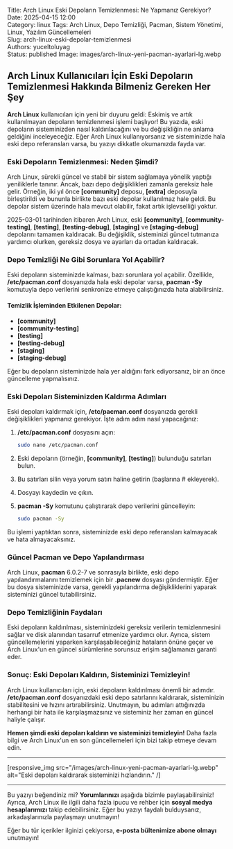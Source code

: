 Title: Arch Linux Eski Depoların Temizlenmesi: Ne Yapmanız Gerekiyor?
Date: 2025-04-15 12:00  
Category: linux 
Tags: Arch Linux, Depo Temizliği, Pacman, Sistem Yönetimi, Linux, Yazılım Güncellemeleri  
Slug: arch-linux-eski-depolar-temizlenmesi  
Authors: yuceltoluyag  
Status: published
Image: images/arch-linux-yeni-pacman-ayarlari-lg.webp

## Arch Linux Kullanıcıları İçin Eski Depoların Temizlenmesi Hakkında Bilmeniz Gereken Her Şey

**Arch Linux** kullanıcıları için yeni bir duyuru geldi: Eskimiş ve artık kullanılmayan depoların temizlenmesi işlemi başlıyor! Bu yazıda, eski depoların sisteminizden nasıl kaldırılacağını ve bu değişikliğin ne anlama geldiğini inceleyeceğiz. Eğer Arch Linux kullanıyorsanız ve sisteminizde hala eski depo referansları varsa, bu yazıyı dikkatle okumanızda fayda var.

### Eski Depoların Temizlenmesi: Neden Şimdi?

Arch Linux, sürekli güncel ve stabil bir sistem sağlamaya yönelik yaptığı yeniliklerle tanınır. Ancak, bazı depo değişiklikleri zamanla gereksiz hale gelir. Örneğin, iki yıl önce **[community]** deposu, **[extra]** deposuyla birleştirildi ve bununla birlikte bazı eski depolar kullanılmaz hale geldi. Bu depolar sistem üzerinde hala mevcut olabilir, fakat artık işlevselliği yoktur.

2025-03-01 tarihinden itibaren Arch Linux, eski **[community]**, **[community-testing]**, **[testing]**, **[testing-debug]**, **[staging]** ve **[staging-debug]** depolarını tamamen kaldıracak. Bu değişiklik, sisteminizi güncel tutmanıza yardımcı olurken, gereksiz dosya ve ayarları da ortadan kaldıracak.

### Depo Temizliği Ne Gibi Sorunlara Yol Açabilir?

Eski depoların sisteminizde kalması, bazı sorunlara yol açabilir. Özellikle, **/etc/pacman.conf** dosyanızda hala eski depolar varsa, **pacman -Sy** komutuyla depo verilerini senkronize etmeye çalıştığınızda hata alabilirsiniz.

#### Temizlik İşleminden Etkilenen Depolar:
- **[community]**
- **[community-testing]**
- **[testing]**
- **[testing-debug]**
- **[staging]**
- **[staging-debug]**

Eğer bu depoların sisteminizde hala yer aldığını fark ediyorsanız, bir an önce güncelleme yapmalısınız.

### Eski Depoları Sisteminizden Kaldırma Adımları

Eski depoları kaldırmak için, **/etc/pacman.conf** dosyanızda gerekli değişiklikleri yapmanız gerekiyor. İşte adım adım nasıl yapacağınız:

1. **/etc/pacman.conf** dosyasını açın:
   ```bash
   sudo nano /etc/pacman.conf
   ```

2. Eski depoların (örneğin, **[community]**, **[testing]**) bulunduğu satırları bulun.

3. Bu satırları silin veya yorum satırı haline getirin (başlarına # ekleyerek).

4. Dosyayı kaydedin ve çıkın.

5. **pacman -Sy** komutunu çalıştırarak depo verilerini güncelleyin:
   ```bash
   sudo pacman -Sy
   ```

Bu işlemi yaptıktan sonra, sisteminizde eski depo referansları kalmayacak ve hata almayacaksınız.

### Güncel Pacman ve Depo Yapılandırması

Arch Linux, **pacman** 6.0.2-7 ve sonrasıyla birlikte, eski depo yapılandırmalarını temizlemek için bir **.pacnew** dosyası göndermiştir. Eğer bu dosya sisteminizde varsa, gerekli yapılandırma değişikliklerini yaparak sisteminizi güncel tutabilirsiniz.

### Depo Temizliğinin Faydaları

Eski depoların kaldırılması, sisteminizdeki gereksiz verilerin temizlenmesini sağlar ve disk alanından tasarruf etmenize yardımcı olur. Ayrıca, sistem güncellemelerini yaparken karşılaşabileceğiniz hataların önüne geçer ve Arch Linux'un en güncel sürümlerine sorunsuz erişim sağlamanızı garanti eder.

### Sonuç: Eski Depoları Kaldırın, Sisteminizi Temizleyin!

Arch Linux kullanıcıları için, eski depoların kaldırılması önemli bir adımdır. **/etc/pacman.conf** dosyanızdaki eski depo satırlarını kaldırarak, sisteminizin stabilitesini ve hızını artırabilirsiniz. Unutmayın, bu adımları attığınızda herhangi bir hata ile karşılaşmazsınız ve sisteminiz her zaman en güncel haliyle çalışır.

**Hemen şimdi eski depoları kaldırın ve sisteminizi temizleyin!** Daha fazla bilgi ve Arch Linux'un en son güncellemeleri için bizi takip etmeye devam edin.

---

[responsive_img src="/images/arch-linux-yeni-pacman-ayarlari-lg.webp" alt="Eski depoları kaldırarak sisteminizi hızlandırın." /]

---


Bu yazıyı beğendiniz mi? **Yorumlarınızı** aşağıda bizimle paylaşabilirsiniz! Ayrıca, Arch Linux ile ilgili daha fazla ipucu ve rehber için **sosyal medya hesaplarımızı** takip edebilirsiniz. Eğer bu yazıyı faydalı bulduysanız, arkadaşlarınızla paylaşmayı unutmayın!

Eğer bu tür içerikler ilginizi çekiyorsa, **e-posta bültenimize abone olmayı** unutmayın!

